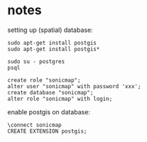 # notes

setting up (spatial) database:

    sudo apt-get install postgis
    sudo apt-get install postgis*

    sudo su - postgres
    psql

    create role "sonicmap";
    alter user "sonicmap" with password 'xxx';
    create database "sonicmap";
    alter role "sonicmap" with login;

enable postgis on database:

    \connect sonicmap
    CREATE EXTENSION postgis;

